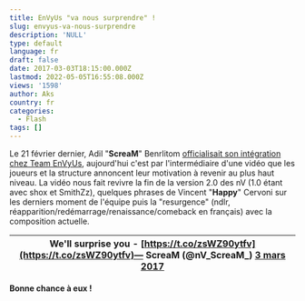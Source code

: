 ```yaml
---
title: EnVyUs "va nous surprendre" !
slug: envyus-va-nous-surprendre
description: 'NULL'
type: default
language: fr
draft: false
date: 2017-03-03T18:15:00.000Z
lastmod: 2022-05-05T16:55:08.000Z
views: '1598'
author: Aks
country: fr
categories:
  - Flash
tags: []
---
```

Le 21 février dernier, Adil "**ScreaM**" Benrlitom [officialisait son intégration chez Team EnVyUs](https:///flash/scream-rejoint-officiellement-envyus/314), aujourd'hui c'est par l'intermédiaire d'une vidéo que les joueurs et la structure annoncent leur motivation à revenir au plus haut niveau. La vidéo nous fait revivre la fin de la version 2.0 des nV (1.0 étant avec shox et SmithZz), quelques phrases de Vincent "**Happy**" Cervoni sur les derniers moment de l'équipe puis la "resurgence" (ndlr, réapparition/redémarrage/renaissance/comeback en français) avec la composition actuelle.

| We'll surprise you - [https://t.co/zsWZ90ytfv](https://t.co/zsWZ90ytfv)— ScreaM (@nV\_ScreaM\_) [3 mars 2017](https://twitter.com/nV%5FScreaM%5F/status/837700574049107968) |
| -------------------------------------------------------------------------------------------------------------------------------------------------- |

  
 **Bonne chance à eux !**
